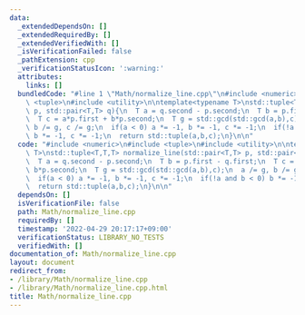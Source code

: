 ```yaml
---
data:
  _extendedDependsOn: []
  _extendedRequiredBy: []
  _extendedVerifiedWith: []
  _isVerificationFailed: false
  _pathExtension: cpp
  _verificationStatusIcon: ':warning:'
  attributes:
    links: []
  bundledCode: "#line 1 \"Math/normalize_line.cpp\"\n#include <numeric>\n#include\
    \ <tuple>\n#include <utility>\n\ntemplate<typename T>\nstd::tuple<T,T,T> normalize_line(std::pair<T,T>\
    \ p, std::pair<T,T> q){\n  T a = q.second - p.second;\n  T b = p.first - q.first;\n\
    \  T c = a*p.first + b*p.second;\n  T g = std::gcd(std::gcd(a,b),c);\n  a /= g,\
    \ b /= g, c /= g;\n  if(a < 0) a *= -1, b *= -1, c *= -1;\n  if(!a and b < 0)\
    \ b *= -1, c *= -1;\n  return std::tuple(a,b,c);\n}\n\n"
  code: "#include <numeric>\n#include <tuple>\n#include <utility>\n\ntemplate<typename\
    \ T>\nstd::tuple<T,T,T> normalize_line(std::pair<T,T> p, std::pair<T,T> q){\n\
    \  T a = q.second - p.second;\n  T b = p.first - q.first;\n  T c = a*p.first +\
    \ b*p.second;\n  T g = std::gcd(std::gcd(a,b),c);\n  a /= g, b /= g, c /= g;\n\
    \  if(a < 0) a *= -1, b *= -1, c *= -1;\n  if(!a and b < 0) b *= -1, c *= -1;\n\
    \  return std::tuple(a,b,c);\n}\n\n"
  dependsOn: []
  isVerificationFile: false
  path: Math/normalize_line.cpp
  requiredBy: []
  timestamp: '2022-04-29 20:17:17+09:00'
  verificationStatus: LIBRARY_NO_TESTS
  verifiedWith: []
documentation_of: Math/normalize_line.cpp
layout: document
redirect_from:
- /library/Math/normalize_line.cpp
- /library/Math/normalize_line.cpp.html
title: Math/normalize_line.cpp
---
```

